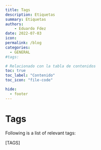 ```yaml
---
title: Tags
description: Etiquetas 
summary: Etiquetas 
authors:
    - Eduardo Fdez
date: 2022-07-03
icon: 
permalink: /blog
categories:
  - GENERAL
#tags:

# Relacionado con la tabla de contenidos
toc: true
toc_label: "Contenido"
toc_icon: "file-code"

hide:
  - footer
---
```


# Tags

Following is a list of relevant tags:

[TAGS]
